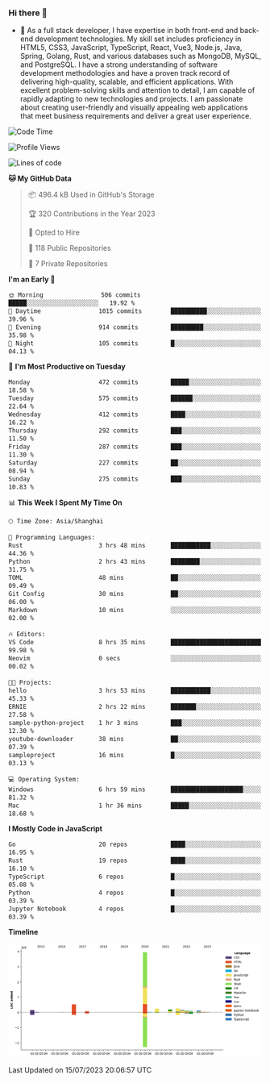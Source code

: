 ### Hi there 👋

- 🌱 As a full stack developer, I have expertise in both front-end and back-end development technologies. My skill set includes proficiency in HTML5, CSS3, JavaScript, TypeScript, React, Vue3, Node.js, Java, Spring, Golang, Rust, and various databases such as MongoDB, MySQL, and PostgreSQL. I have a strong understanding of software development methodologies and have a proven track record of delivering high-quality, scalable, and efficient applications. With excellent problem-solving skills and attention to detail, I am capable of rapidly adapting to new technologies and projects. I am passionate about creating user-friendly and visually appealing web applications that meet business requirements and deliver a great user experience.

<!--START_SECTION:waka-->
![Code Time](http://img.shields.io/badge/Code%20Time-1%2C067%20hrs%2046%20mins-blue)

![Profile Views](http://img.shields.io/badge/Profile%20Views-1-blue)

![Lines of code](https://img.shields.io/badge/From%20Hello%20World%20I%27ve%20Written-6.0%20million%20lines%20of%20code-blue)

**🐱 My GitHub Data** 

> 📦 496.4 kB Used in GitHub's Storage 
 > 
> 🏆 320 Contributions in the Year 2023
 > 
> 💼 Opted to Hire
 > 
> 📜 118 Public Repositories 
 > 
> 🔑 7 Private Repositories 
 > 
**I'm an Early 🐤** 

```text
🌞 Morning                506 commits         █████░░░░░░░░░░░░░░░░░░░░   19.92 % 
🌆 Daytime                1015 commits        ██████████░░░░░░░░░░░░░░░   39.96 % 
🌃 Evening                914 commits         █████████░░░░░░░░░░░░░░░░   35.98 % 
🌙 Night                  105 commits         █░░░░░░░░░░░░░░░░░░░░░░░░   04.13 % 
```
📅 **I'm Most Productive on Tuesday** 

```text
Monday                   472 commits         █████░░░░░░░░░░░░░░░░░░░░   18.58 % 
Tuesday                  575 commits         ██████░░░░░░░░░░░░░░░░░░░   22.64 % 
Wednesday                412 commits         ████░░░░░░░░░░░░░░░░░░░░░   16.22 % 
Thursday                 292 commits         ███░░░░░░░░░░░░░░░░░░░░░░   11.50 % 
Friday                   287 commits         ███░░░░░░░░░░░░░░░░░░░░░░   11.30 % 
Saturday                 227 commits         ██░░░░░░░░░░░░░░░░░░░░░░░   08.94 % 
Sunday                   275 commits         ███░░░░░░░░░░░░░░░░░░░░░░   10.83 % 
```


📊 **This Week I Spent My Time On** 

```text
🕑︎ Time Zone: Asia/Shanghai

💬 Programming Languages: 
Rust                     3 hrs 48 mins       ███████████░░░░░░░░░░░░░░   44.36 % 
Python                   2 hrs 43 mins       ████████░░░░░░░░░░░░░░░░░   31.75 % 
TOML                     48 mins             ██░░░░░░░░░░░░░░░░░░░░░░░   09.49 % 
Git Config               30 mins             ██░░░░░░░░░░░░░░░░░░░░░░░   06.00 % 
Markdown                 10 mins             ░░░░░░░░░░░░░░░░░░░░░░░░░   02.00 % 

🔥 Editors: 
VS Code                  8 hrs 35 mins       █████████████████████████   99.98 % 
Neovim                   0 secs              ░░░░░░░░░░░░░░░░░░░░░░░░░   00.02 % 

🐱‍💻 Projects: 
hello                    3 hrs 53 mins       ███████████░░░░░░░░░░░░░░   45.33 % 
ERNIE                    2 hrs 22 mins       ███████░░░░░░░░░░░░░░░░░░   27.58 % 
sample-python-project    1 hr 3 mins         ███░░░░░░░░░░░░░░░░░░░░░░   12.30 % 
youtube-downloader       38 mins             ██░░░░░░░░░░░░░░░░░░░░░░░   07.39 % 
sampleproject            16 mins             █░░░░░░░░░░░░░░░░░░░░░░░░   03.13 % 

💻 Operating System: 
Windows                  6 hrs 59 mins       ████████████████████░░░░░   81.32 % 
Mac                      1 hr 36 mins        █████░░░░░░░░░░░░░░░░░░░░   18.68 % 
```

**I Mostly Code in JavaScript** 

```text
Go                       20 repos            ████░░░░░░░░░░░░░░░░░░░░░   16.95 % 
Rust                     19 repos            ████░░░░░░░░░░░░░░░░░░░░░   16.10 % 
TypeScript               6 repos             █░░░░░░░░░░░░░░░░░░░░░░░░   05.08 % 
Python                   4 repos             █░░░░░░░░░░░░░░░░░░░░░░░░   03.39 % 
Jupyter Notebook         4 repos             █░░░░░░░░░░░░░░░░░░░░░░░░   03.39 % 
```



**Timeline**

![Lines of Code chart](https://raw.githubusercontent.com/elton/elton/main/assets/bar_graph.png)


 Last Updated on 15/07/2023 20:06:57 UTC
<!--END_SECTION:waka-->

<!--
**elton/elton** is a ✨ _special_ ✨ repository because its `README.md` (this file) appears on your GitHub profile.

Here are some ideas to get you started:

- 🔭 I’m currently working on ...
- 🌱 I’m currently learning ...
- 👯 I’m looking to collaborate on ...
- 🤔 I’m looking for help with ...
- 💬 Ask me about ...
- 📫 How to reach me: ...
- 😄 Pronouns: ...
- ⚡ Fun fact: ...
-->
